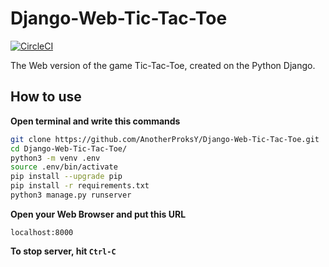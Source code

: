 # Django-Web-Tic-Tac-Toe

[![CircleCI](https://circleci.com/gh/AnotherProksY/Django-Web-Tic-Tac-Toe.svg?style=svg&circle-token=4c322f59e7db9ca07266bd34e000d2d174af851f)](https://circleci.com/gh/AnotherProksY/Django-Web-Tic-Tac-Toe)

The Web version of the game Tic-Tac-Toe, created on the Python Django.
## How to use
**Open terminal and write this commands**

```bash
git clone https://github.com/AnotherProksY/Django-Web-Tic-Tac-Toe.git
cd Django-Web-Tic-Tac-Toe/
python3 -m venv .env
source .env/bin/activate
pip install --upgrade pip
pip install -r requirements.txt
python3 manage.py runserver
```

**Open your Web Browser and put this URL**

```localhost:8000```

**To stop server, hit ```Ctrl-C```**
